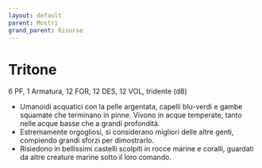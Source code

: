 ```yaml
---
layout: default
parent: Mostri
grand_parent: Risorse
---
```


# Tritone

6 PF, 1 Armatura, 12 FOR, 12 DES, 12 VOL, tridente (d8)

- Umanoidi acquatici con la pelle argentata, capelli blu-verdi e gambe squamate che terminano in pinne. Vivono in acque temperate, tanto nelle acque basse che a grandi profondità.
- Estremamente orgogliosi, si considerano migliori delle altre genti, compiendo grandi sforzi per dimostrarlo.
- Risiedono in bellissimi castelli scolpiti in rocce marine e coralli, guardati da altre creature marine sotto il loro comando.